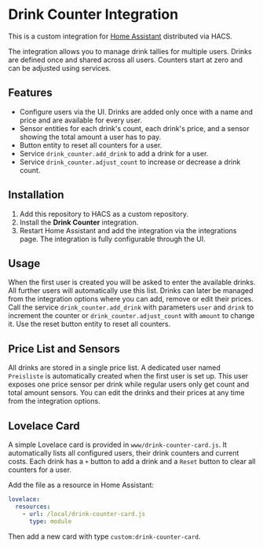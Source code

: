 # Drink Counter Integration

This is a custom integration for [Home Assistant](https://www.home-assistant.io/) distributed via HACS.

The integration allows you to manage drink tallies for multiple users. Drinks are defined once and shared across all users. Counters start at zero and can be adjusted using services.

## Features

- Configure users via the UI. Drinks are added only once with a name and price and are available for every user.
- Sensor entities for each drink's count, each drink's price, and a sensor showing the total amount a user has to pay.
- Button entity to reset all counters for a user.
- Service `drink_counter.add_drink` to add a drink for a user.
- Service `drink_counter.adjust_count` to increase or decrease a drink count.

## Installation

1. Add this repository to HACS as a custom repository.
2. Install the **Drink Counter** integration.
3. Restart Home Assistant and add the integration via the integrations page.
   The integration is fully configurable through the UI.

## Usage

When the first user is created you will be asked to enter the available drinks. All further users will automatically use this list. Drinks can later be managed from the integration options where you can add, remove or edit their prices. Call the service `drink_counter.add_drink` with parameters `user` and `drink` to increment the counter or `drink_counter.adjust_count` with `amount` to change it. Use the reset button entity to reset all counters.

## Price List and Sensors

All drinks are stored in a single price list. A dedicated user named
`Preisliste` is automatically created when the first user is set up. This user
exposes one price sensor per drink while regular users only get count and total
amount sensors. You can edit the drinks and their prices at any time from the
integration options.

## Lovelace Card

A simple Lovelace card is provided in `www/drink-counter-card.js`.
It automatically lists all configured users, their drink counters and
current costs. Each drink has a `+` button to add a drink and a `Reset`
button to clear all counters for a user.

Add the file as a resource in Home Assistant:

```yaml
lovelace:
  resources:
    - url: /local/drink-counter-card.js
      type: module
```

Then add a new card with type `custom:drink-counter-card`.
